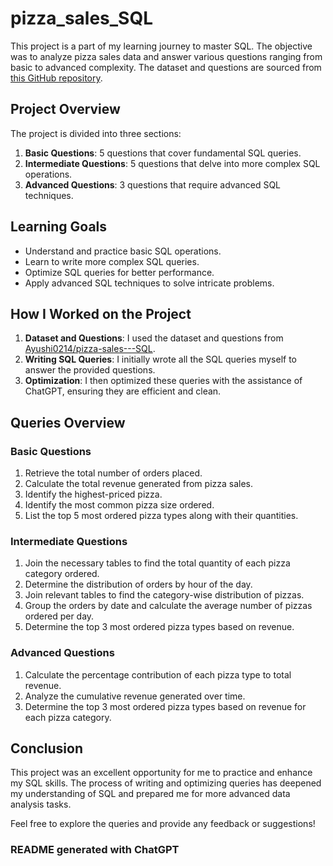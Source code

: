 # pizza_sales_SQL


This project is a part of my learning journey to master SQL. The objective was to analyze pizza sales data and answer various questions ranging from basic to advanced complexity. The dataset and questions are sourced from [this GitHub repository](https://github.com/Ayushi0214/pizza-sales---SQL).

## Project Overview

The project is divided into three sections:
1. **Basic Questions**: 5 questions that cover fundamental SQL queries.
2. **Intermediate Questions**: 5 questions that delve into more complex SQL operations.
3. **Advanced Questions**: 3 questions that require advanced SQL techniques.

## Learning Goals

- Understand and practice basic SQL operations.
- Learn to write more complex SQL queries.
- Optimize SQL queries for better performance.
- Apply advanced SQL techniques to solve intricate problems.

## How I Worked on the Project

1. **Dataset and Questions**: I used the dataset and questions from [Ayushi0214/pizza-sales---SQL](https://github.com/Ayushi0214/pizza-sales---SQL).
2. **Writing SQL Queries**: I initially wrote all the SQL queries myself to answer the provided questions.
3. **Optimization**: I then optimized these queries with the assistance of ChatGPT, ensuring they are efficient and clean.

## Queries Overview

### Basic Questions

1. Retrieve the total number of orders placed.
2. Calculate the total revenue generated from pizza sales.
3. Identify the highest-priced pizza.
4. Identify the most common pizza size ordered.
5. List the top 5 most ordered pizza types along with their quantities.


### Intermediate Questions

1. Join the necessary tables to find the total quantity of each pizza category ordered.
2. Determine the distribution of orders by hour of the day.
3. Join relevant tables to find the category-wise distribution of pizzas.
4. Group the orders by date and calculate the average number of pizzas ordered per day.
5. Determine the top 3 most ordered pizza types based on revenue.


### Advanced Questions

1. Calculate the percentage contribution of each pizza type to total revenue.
2. Analyze the cumulative revenue generated over time.
3. Determine the top 3 most ordered pizza types based on revenue for each pizza category.



## Conclusion

This project was an excellent opportunity for me to practice and enhance my SQL skills. The process of writing and optimizing queries has deepened my understanding of SQL and prepared me for more advanced data analysis tasks.

Feel free to explore the queries and provide any feedback or suggestions!

### README generated with ChatGPT

